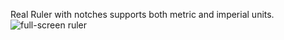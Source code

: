 Real Ruler with notches supports both metric and imperial units.
![full-screen ruler](/docs/full_screen_ruler.png)
